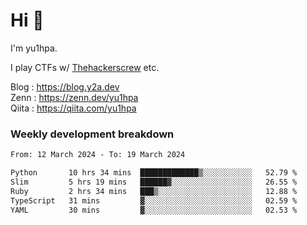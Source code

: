 # Hi 👋

I'm yu1hpa.

I play CTFs w/ [Thehackerscrew](https://www.thehackerscrew.team/) etc.

Blog : https://blog.y2a.dev  
Zenn : https://zenn.dev/yu1hpa  
Qiita : https://qiita.com/yu1hpa  

### Weekly development breakdown

<!--START_SECTION:waka-->

```txt
From: 12 March 2024 - To: 19 March 2024

Python       10 hrs 34 mins  █████████████▒░░░░░░░░░░░   52.79 %
Slim         5 hrs 19 mins   ██████▓░░░░░░░░░░░░░░░░░░   26.55 %
Ruby         2 hrs 34 mins   ███▒░░░░░░░░░░░░░░░░░░░░░   12.88 %
TypeScript   31 mins         ▓░░░░░░░░░░░░░░░░░░░░░░░░   02.59 %
YAML         30 mins         ▓░░░░░░░░░░░░░░░░░░░░░░░░   02.53 %
```

<!--END_SECTION:waka-->

